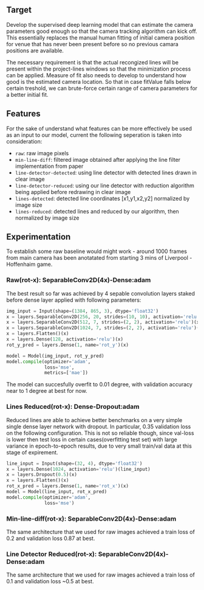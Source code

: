 ## Target
Develop the supervised deep learning model that can estimate the camera parameters good enough so that the camera tracking algorithm can kick off.
This essentially replaces the manual human fitting of initial camera position for venue that has never been present before so no previous camara positions are available. 

The necessary requirement is that the actual recongized lines will be present within the project-lines windows so that the minimization process can be applied. Measure of fit also needs to develop to understand how good is the estimated camera location. So that in case fitValue falls below certain treshold, we can brute-force certain range of camera parameters for a better initial fit.

## Features
For the sake of understand what features can be more effectively be used as an input to our model, current the following seperation is taken into consideration:

* `raw`: raw image pixels
* `min-line-diff`: filtered image obtained after applying the line filter implementation from paper
* `line-detector-detected`: using line detector with detected lines drawn in clear image
* `line-detector-reduced`: using our line detector with reduction algorithm being applied before redrawing in clear image
* `lines-detected`: detected line coordinates [x1,y1,x2,y2] normalized by image size
* `lines-reduced`: detected lines and reduced by our algorithm, then normalized by image size

## Experimentation
To establish some raw baseline would might work - around 1000 frames from main camera has been anotatated from starting 3 mins of Liverpool - Hoffenhaim game. 

### Raw(rot-x): SeparableConv2D(4x)-Dense:adam
The best result so far was achieved by 4 sepable convolution layers staked before dense layer applied with following parameters:

```py
img_input = Input(shape=(1384, 865, 3), dtype='float32')
x = layers.SeparableConv2D(256, 20, strides=(10, 10), activation='relu')(img_input)
x = layers.SeparableConv2D(512, 7, strides=(2, 2), activation='relu')(x)
x = layers.SeparableConv2D(1024, 7, strides=(2, 2), activation='relu')(x)
x = layers.Flatten()(x)
x = layers.Dense(128, activation='relu')(x)
rot_y_pred = layers.Dense(1, name='rot_y')(x)

model = Model(img_input, rot_y_pred)
model.compile(optimizer='adam',
              loss='mse',
              metrics=['mae'])
```
The model can succesfully overfit to 0.01 degree, with validation accuracy near to 1 degree at best for now.

### Lines Reduced(rot-x): Dense-Dropout:adam
Reduced lines are able to achieve better benchmarks on a very simple single dense layer network with dropout. In particular, 0.35 validation loss on the following configuration. This is not so reliable though, since val-loss is lower then test loss in certain cases(overfitting test set) with large variance in epoch-to-epoch results, due to very small train/val data at this stage of expirement.

```py
line_input = Input(shape=(32, 4), dtype='float32')
x = layers.Dense(1024, activation='relu')(line_input)
x = layers.Dropout(0.5)(x)
x = layers.Flatten()(x)
rot_x_pred = layers.Dense(1, name='rot_x')(x)
model = Model(line_input, rot_x_pred)
model.compile(optimizer='adam',
              loss='mse')
```

### Min-line-diff(rot-x): SeparableConv2D(4x)-Dense:adam
The same architecture that we used for raw images achieved a train loss of 0.2 and validation loss 0.87 at best. 

### Line Detector Reduced(rot-x): SeparableConv2D(4x)-Dense:adam
The same architecture that we used for raw images achieved a train loss of 0.1 and validation loss ~0.5 at best. 

